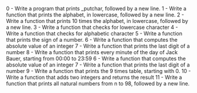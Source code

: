 0 - Write a program that prints _putchar, followed by a new line.
1 - 
Write a function that prints the alphabet, in lowercase, followed by a new line.
2 - Write a function that prints 10 times the alphabet, in lowercase, followed by a new line.
3 - Write a function that checks for lowercase character
4 - Write a function that checks for alphabetic character
5 - 
Write a function that prints the sign of a number.
6 - Write a function that computes the absolute value of an integer
7 - Write a function that prints the last digit of a number
8 - Write a function that prints every minute of the day of Jack Bauer, starting from 00:00 to 23:59
6 - Write a function that computes the absolute value of an integer
7 - Write a function that prints the last digit of a number
9 - Write a function that prints the 9 times table, starting with 0.
10 - Write a function that adds two integers and returns the result
11 - Write a function that prints all natural numbers from n to 98, followed by a new line.

